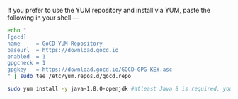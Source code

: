 If you prefer to use the YUM repository and install via YUM, paste the following in your shell —

```bash
echo "
[gocd]
name     = GoCD YUM Repository
baseurl  = https://download.gocd.io
enabled  = 1
gpgcheck = 1
gpgkey   = https://download.gocd.io/GOCD-GPG-KEY.asc
" | sudo tee /etc/yum.repos.d/gocd.repo

sudo yum install -y java-1.8.0-openjdk #atleast Java 8 is required, you may use other jre/jdk if you prefer
```
